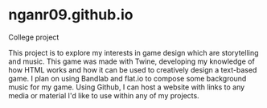 # nganr09.github.io
College project

This project is to explore my interests in game design which are storytelling and music.
This game was made with Twine, developing my knowledge of how HTML works and how it can be used to creatively design a text-based game.
I plan on using Bandlab and flat.io to compose some background music for my game.
Using Github, I can host a website with links to any media or material I'd like to use within any of my projects.
